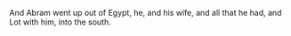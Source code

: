 And Abram went up out of Egypt, he, and his wife, and all that he had, and Lot with him, into the south.
